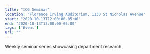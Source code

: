 ```yaml
---
title: "ICG Seminar"
location: "Florence Irving Auditorium, 1130 St Nicholas Avenue"
start: "2020-10-13T12:00:00-05:00"
end: "2020-10-13T13:00:00-05:00"
tags: ["Event"]
url: ""
---
```


Weekly seminar series showcasing department research.

<!-- endexcerpt -->
